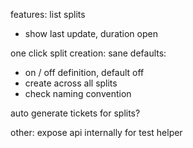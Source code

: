 features:
list splits
 - show last update, duration open

one click split creation:
sane defaults:
 - on / off definition, default off
 - create across all splits
 - check naming convention

auto generate tickets for splits?

other:
expose api internally for test helper